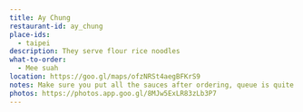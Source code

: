 ```yaml
---
title: Ay Chung
restaurant-id: ay_chung
place-ids:
  - taipei
description: They serve flour rice noodles
what-to-order:
  - Mee suah
location: https://goo.gl/maps/ofzNRSt4aegBFKrS9
notes: Make sure you put all the sauces after ordering, queue is quite long but it moves very quickly
photos: https://photos.app.goo.gl/8MJw5ExLR83zLb3P7
---
```

